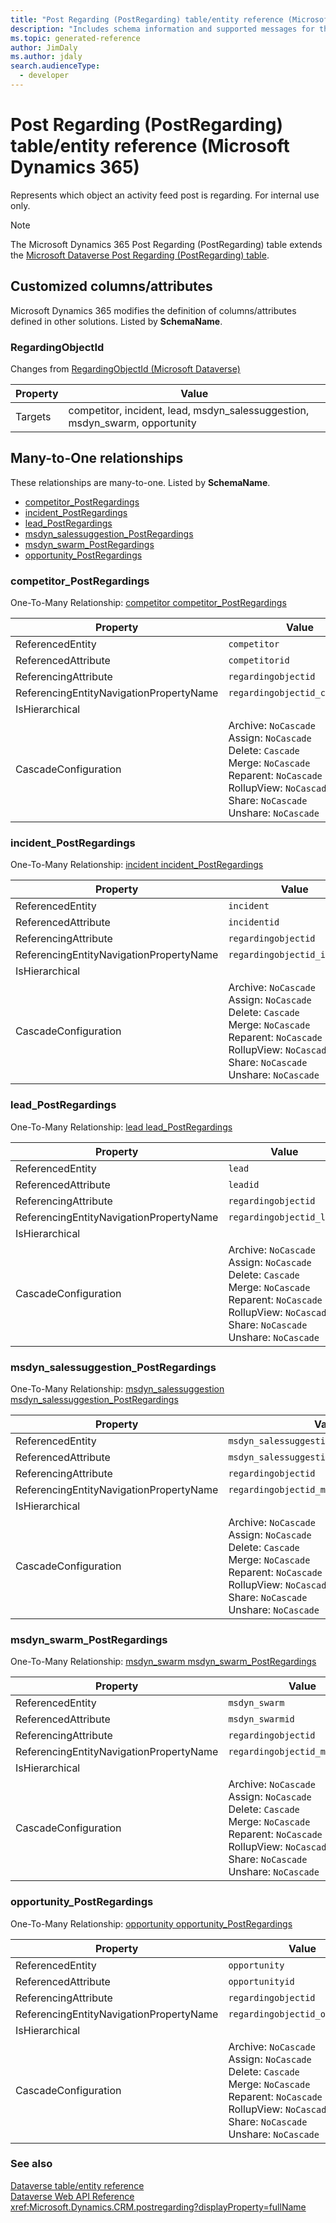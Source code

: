 ```yaml
---
title: "Post Regarding (PostRegarding) table/entity reference (Microsoft Dynamics 365)"
description: "Includes schema information and supported messages for the Post Regarding (PostRegarding) table/entity with Microsoft Dynamics 365."
ms.topic: generated-reference
author: JimDaly
ms.author: jdaly
search.audienceType: 
  - developer
---
```


# Post Regarding (PostRegarding) table/entity reference (Microsoft Dynamics 365)

Represents which object an activity feed post is regarding. For internal use only.

> [!NOTE]
> The Microsoft Dynamics 365 Post Regarding (PostRegarding) table extends the [Microsoft Dataverse Post Regarding (PostRegarding) table](/power-apps/developer/data-platform/reference/entities/postregarding).



## Customized columns/attributes

Microsoft Dynamics 365 modifies the definition of columns/attributes defined in other solutions. Listed by **SchemaName**.

### <a name="BKMK_RegardingObjectId"></a> RegardingObjectId

Changes from [RegardingObjectId (Microsoft Dataverse)](/power-apps/developer/data-platform/reference/entities/postregarding#BKMK_RegardingObjectId)

|Property|Value|
|---|---|
|Targets|competitor, incident, lead, msdyn_salessuggestion, msdyn_swarm, opportunity|


## Many-to-One relationships

These relationships are many-to-one. Listed by **SchemaName**.

- [competitor_PostRegardings](#BKMK_competitor_PostRegardings)
- [incident_PostRegardings](#BKMK_incident_PostRegardings)
- [lead_PostRegardings](#BKMK_lead_PostRegardings)
- [msdyn_salessuggestion_PostRegardings](#BKMK_msdyn_salessuggestion_PostRegardings)
- [msdyn_swarm_PostRegardings](#BKMK_msdyn_swarm_PostRegardings)
- [opportunity_PostRegardings](#BKMK_opportunity_PostRegardings)

### <a name="BKMK_competitor_PostRegardings"></a> competitor_PostRegardings

One-To-Many Relationship: [competitor competitor_PostRegardings](competitor.md#BKMK_competitor_PostRegardings)

|Property|Value|
|---|---|
|ReferencedEntity|`competitor`|
|ReferencedAttribute|`competitorid`|
|ReferencingAttribute|`regardingobjectid`|
|ReferencingEntityNavigationPropertyName|`regardingobjectid_competitor`|
|IsHierarchical||
|CascadeConfiguration|Archive: `NoCascade`<br />Assign: `NoCascade`<br />Delete: `Cascade`<br />Merge: `NoCascade`<br />Reparent: `NoCascade`<br />RollupView: `NoCascade`<br />Share: `NoCascade`<br />Unshare: `NoCascade`|

### <a name="BKMK_incident_PostRegardings"></a> incident_PostRegardings

One-To-Many Relationship: [incident incident_PostRegardings](incident.md#BKMK_incident_PostRegardings)

|Property|Value|
|---|---|
|ReferencedEntity|`incident`|
|ReferencedAttribute|`incidentid`|
|ReferencingAttribute|`regardingobjectid`|
|ReferencingEntityNavigationPropertyName|`regardingobjectid_incident`|
|IsHierarchical||
|CascadeConfiguration|Archive: `NoCascade`<br />Assign: `NoCascade`<br />Delete: `Cascade`<br />Merge: `NoCascade`<br />Reparent: `NoCascade`<br />RollupView: `NoCascade`<br />Share: `NoCascade`<br />Unshare: `NoCascade`|

### <a name="BKMK_lead_PostRegardings"></a> lead_PostRegardings

One-To-Many Relationship: [lead lead_PostRegardings](lead.md#BKMK_lead_PostRegardings)

|Property|Value|
|---|---|
|ReferencedEntity|`lead`|
|ReferencedAttribute|`leadid`|
|ReferencingAttribute|`regardingobjectid`|
|ReferencingEntityNavigationPropertyName|`regardingobjectid_lead`|
|IsHierarchical||
|CascadeConfiguration|Archive: `NoCascade`<br />Assign: `NoCascade`<br />Delete: `Cascade`<br />Merge: `NoCascade`<br />Reparent: `NoCascade`<br />RollupView: `NoCascade`<br />Share: `NoCascade`<br />Unshare: `NoCascade`|

### <a name="BKMK_msdyn_salessuggestion_PostRegardings"></a> msdyn_salessuggestion_PostRegardings

One-To-Many Relationship: [msdyn_salessuggestion msdyn_salessuggestion_PostRegardings](msdyn_salessuggestion.md#BKMK_msdyn_salessuggestion_PostRegardings)

|Property|Value|
|---|---|
|ReferencedEntity|`msdyn_salessuggestion`|
|ReferencedAttribute|`msdyn_salessuggestionid`|
|ReferencingAttribute|`regardingobjectid`|
|ReferencingEntityNavigationPropertyName|`regardingobjectid_msdyn_salessuggestion`|
|IsHierarchical||
|CascadeConfiguration|Archive: `NoCascade`<br />Assign: `NoCascade`<br />Delete: `Cascade`<br />Merge: `NoCascade`<br />Reparent: `NoCascade`<br />RollupView: `NoCascade`<br />Share: `NoCascade`<br />Unshare: `NoCascade`|

### <a name="BKMK_msdyn_swarm_PostRegardings"></a> msdyn_swarm_PostRegardings

One-To-Many Relationship: [msdyn_swarm msdyn_swarm_PostRegardings](msdyn_swarm.md#BKMK_msdyn_swarm_PostRegardings)

|Property|Value|
|---|---|
|ReferencedEntity|`msdyn_swarm`|
|ReferencedAttribute|`msdyn_swarmid`|
|ReferencingAttribute|`regardingobjectid`|
|ReferencingEntityNavigationPropertyName|`regardingobjectid_msdyn_swarm`|
|IsHierarchical||
|CascadeConfiguration|Archive: `NoCascade`<br />Assign: `NoCascade`<br />Delete: `Cascade`<br />Merge: `NoCascade`<br />Reparent: `NoCascade`<br />RollupView: `NoCascade`<br />Share: `NoCascade`<br />Unshare: `NoCascade`|

### <a name="BKMK_opportunity_PostRegardings"></a> opportunity_PostRegardings

One-To-Many Relationship: [opportunity opportunity_PostRegardings](opportunity.md#BKMK_opportunity_PostRegardings)

|Property|Value|
|---|---|
|ReferencedEntity|`opportunity`|
|ReferencedAttribute|`opportunityid`|
|ReferencingAttribute|`regardingobjectid`|
|ReferencingEntityNavigationPropertyName|`regardingobjectid_opportunity`|
|IsHierarchical||
|CascadeConfiguration|Archive: `NoCascade`<br />Assign: `NoCascade`<br />Delete: `Cascade`<br />Merge: `NoCascade`<br />Reparent: `NoCascade`<br />RollupView: `NoCascade`<br />Share: `NoCascade`<br />Unshare: `NoCascade`|



### See also

[Dataverse table/entity reference](/power-apps/developer/data-platform/reference/about-entity-reference)  
[Dataverse Web API Reference](/power-apps/developer/data-platform/webapi/reference/about)   
<xref:Microsoft.Dynamics.CRM.postregarding?displayProperty=fullName>
